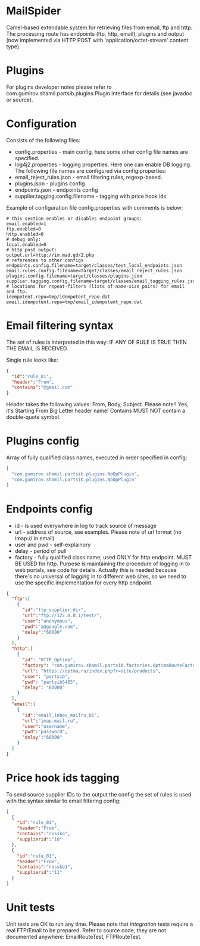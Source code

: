 # MailSpider

Camel-based extendable system for retrieving files from email, ftp and http.
The processing route has endpoints (ftp, http, email), plugins and output (now implemented via
HTTP POST with 'application/octet-stream' content type).

# Plugins

For plugins developer notes please refer to com.gumirov.shamil.partsib.plugins.Plugin interface 
for details (see javadoc or source).

# Configuration

Consists of the following files: 
- config.properties - main config, here some other config file names are specified.
- log4j2.properties - logging properties. Here one can enable DB logging.
The following file names are configured via config.properties:
- email_reject_rules.json - email filtering rules, regexp-based.
- plugins.json - plugins config
- endpoints.json - endpoints config
- supplier.tagging.config.filename - tagging with price hook ids

Example of configuration file config.properties with comments is below:
```
# this section enables or disables endpoint groups:
email.enabled=1
ftp.enabled=0
http.enabled=0
# debug only:
local.enabled=0
# http post output:
output.url=http://im.mad.gd/2.php
# references to other configs
endpoints.config.filename=target/classes/test_local_endpoints.json
email.rules.config.filename=target/classes/email_reject_rules.json
plugins.config.filename=target/classes/plugins.json
supplier.tagging.config.filename=target/classes/email_tagging_rules.json
# locations for repeat-filters (lists of name-size pairs) for email and ftp.
idempotent.repo=tmp/idempotent_repo.dat
email.idempotent.repo=tmp/email_idempotent_repo.dat
```

# Email filtering syntax

The set of rules is interpreted in this way: IF ANY OF RULE IS TRUE THEN THE EMAIL IS RECEIVED.

Single rule looks like:
```json
{
  "id":"rule_01",
  "header":"From",
  "contains":"@gmail.com"
}
```

Header takes the following values: From, Body, Subject. Please note!! Yes, it's Starting From Big Letter header name!
Contains MUST NOT contain a double-quote symbol.

# Plugins config

Array of fully qualified class names, executed in order specified in config:
```json
[
  "com.gumirov.shamil.partsib.plugins.NoOpPlugin",
  "com.gumirov.shamil.partsib.plugins.NoOpPlugin"
]
```

# Endpoints config

- id - is used everywhere in log to track source of message
- url - address of source, see examples. Please note of url format (no imap:// in email)
- user and pwd - self-explainory
- delay - period of pull
- factory - fully qualified class name, used ONLY for http endpoint. MUST BE USED for http. Purpose is maintaining the 
procedure of logging in to web portals, see code for details. Actually this is needed because there's no universal of 
logging in to different web sites, so we need to use the specific implementation for every http endpoint.

```json
{
  "ftp":[
    {
      "id":"ftp_supplier_dir",
      "url":"ftp://127.0.0.1/test/",
      "user":"anonymous",
      "pwd":"a@google.com",
      "delay":"60000"
    }
  ],
  "http":[
    {
      "id": "HTTP_Optima",
      "factory": "com.gumirov.shamil.partsib.factories.OptimaRouteFactory",
      "url": "https://optma.ru/index.php?r=site/products",
      "user": "partsib",
      "pwd": "partsib5405",
      "delay": "60000"
    }
  ],
  "email":[
    {
      "id":"email_inbox_mailru_01",
      "url":"imap.mail.ru",
      "user":"username",
      "pwd":"password",
      "delay":"60000"
    }
  ]
}
```

# Price hook ids tagging

To send source supplier IDs to the output the config the set of rules is used with the syntax similar to email filtering config:
```json
[
  {
    "id":"rule_01",
    "header":"From",
    "contains":"rossko",
    "supplierid":"10"
  },
  {
    "id":"rule_01",
    "header":"From",
    "contains":"rossko1",
    "supplierid":"11"
  }
]
```

# Unit tests

Unit tests are OK to run any time.
Please note that _integration_ tests require a real FTP/Email to be prepared. Refer to source code, they are not 
documented anywhere: EmailRouteTest, FTPRouteTest.

